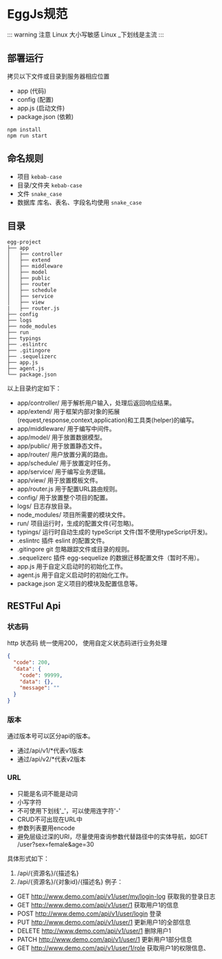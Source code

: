 # EggJs规范

<style>
table {
    font-size: 12px;    
}
</style>

::: warning 注意
Linux 大小写敏感
Linux _下划线是主流
:::

## 部署运行
拷贝以下文件或目录到服务器相应位置
- app (代码)
- config (配置)
- app.js (启动文件)
- package.json (依赖)

```
npm install
npm run start
```

## 命名规则

- 项目 `kebab-case`
- 目录/文件夹 `kebab-case`
- 文件 `snake_case`
- 数据库 库名、表名、字段名均使用 `snake_case`

## 目录

```
egg-project
├── app
│   ├── controller
│   ├── extend
│   ├── middleware
│   ├── model
│   ├── public
│   ├── router
│   ├── schedule
│   ├── service
│   ├── view
|   ├── router.js
├── config
├── logs
├── node_modules
├── run
├── typings
├── .eslintrc
├── .gitingore
├── .sequelizerc
├── app.js
├── agent.js
└── package.json
```

以上目录约定如下：
- app/controller/ 用于解析用户输入，处理后返回响应结果。
- app/extend/ 用于框架内部对象的拓展(request,response,context,application)和工具类(helper)的编写。
- app/middleware/ 用于编写中间件。
- app/model/ 用于放置数据模型。
- app/public/ 用于放置静态文件。
- app/router/ 用户放置分离的路由。
- app/schedule/ 用于放置定时任务。
- app/service/ 用于编写业务逻辑。
- app/view/ 用于放置模板文件。
- app/router.js 用于配置URL路由规则。
- config/ 用于放置整个项目的配置。
- logs/ 日志存放目录。
- node_modules/ 项目所需要的模块文件。
- run/ 项目运行时，生成的配置文件(可忽略)。
- typings/ 运行时自动生成的 typeScript 文件(暂不使用typeScript开发)。
- .eslintrc 插件 eslint 的配置文件。
- .gitingore git 忽略跟踪文件或目录的规则。
- .sequelizerc 插件 egg-sequelize 的数据迁移配置文件（暂时不用）。
- app.js 用于自定义启动时的初始化工作。
- agent.js 用于自定义启动时的初始化工作。
- package.json 定义项目的模块及配置信息等。

## RESTFul Api
### 状态码
http 状态码 统一使用200， 使用自定义状态码进行业务处理
```json
{
  "code": 200,
  "data": {
    "code": 99999,
    "data": {},
    "message": ""
  } 
}
```

### 版本
通过版本号可以区分api的版本。

- 通过/api/v1/*代表v1版本
- 通过/api/v2/*代表v2版本

### URL
- 只能是名词不能是动词
- 小写字符
- 不可使用下划线'_'，可以使用连字符'-'
- CRUD不可出现在URL中
- 参数列表要用encode
- 避免层级过深的URI，尽量使用查询参数代替路径中的实体导航，如GET /user?sex=female&age=30

具体形式如下：
1. /api/{资源名}/{描述名}
2. /api/{资源名}/{对象id}/{描述名}
例子：

 - GET http://www.demo.com/api/v1/user/my/login-log 获取我的登录日志
 - GET http://www.demo.com/api/v1/user/1 获取用户1的信息
 - POST http://www.demo.com/api/v1/user/login 登录
 - PUT http://www.demo.com/api/v1/user/1 更新用户1的全部信息
 - DELETE http://www.demo.com/api/v1/user/1 删除用户1
 - PATCH http://www.demo.com/api/v1/user/1 更新用户1部分信息
 - GET http://www.demo.com/api/v1/user/1/role 获取用户1的权限信息、
